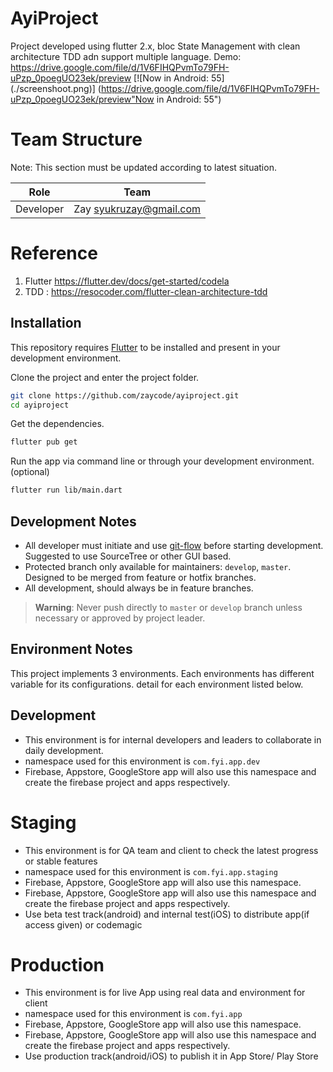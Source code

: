 



# AyiProject

Project developed using flutter 2.x, bloc State Management with clean architecture TDD adn support multiple language.
Demo: https://drive.google.com/file/d/1V6FIHQPvmTo79FH-uPzp_0poegUO23ek/preview
[![Now in Android: 55]       
(./screenshoot.png)]
(https://drive.google.com/file/d/1V6FIHQPvmTo79FH-uPzp_0poegUO23ek/preview"Now in Android: 55")
# Team Structure

Note: This section must be updated according to latest situation.

| Role           | Team                      | 
|----------------|---------------------------|
| Developer      | Zay <syukruzay@gmail.com> |

# Reference
1. Flutter https://flutter.dev/docs/get-started/codela
2. TDD : https://resocoder.com/flutter-clean-architecture-tdd

## Installation

This repository requires [Flutter](https://flutter.dev/docs/get-started/install) to be installed and
present in your development environment.

Clone the project and enter the project folder.

```sh
git clone https://github.com/zaycode/ayiproject.git
cd ayiproject
```


Get the dependencies.

```sh
flutter pub get
```

Run the app via command line or through your development environment. (optional)

```sh
flutter run lib/main.dart
```


## Development Notes

- All developer must initiate and use [git-flow](https://datasift.github.io/gitflow/IntroducingGitFlow.html) before starting development. Suggested to use SourceTree or other GUI based.
- Protected branch only available for maintainers: `develop`, `master`. Designed to be merged from feature or hotfix branches.
- All development, should always be in feature branches.

> **Warning**: Never push directly to `master` or `develop` branch unless necessary or approved by project leader.

## Environment Notes

This project implements 3 environments. Each environments has different variable for its configurations.
detail for each environment listed below.

## Development
- This environment is for  internal developers and leaders to collaborate in daily development.
- namespace used for this environment is  `com.fyi.app.dev`
- Firebase, Appstore, GoogleStore app will also use this namespace and create the firebase project and apps respectively.

# Staging
- This environment is for  QA team and client to check the latest progress or stable features
- namespace used for this environment is `com.fyi.app.staging`
- Firebase, Appstore, GoogleStore app will also use this namespace.
- Firebase, Appstore, GoogleStore app will also use this namespace and create the firebase project and apps respectively.
- Use beta test track(android) and internal test(iOS) to distribute app(if access given) or codemagic

# Production
- This environment is for live App using real data and environment for client
- namespace used for this environment is `com.fyi.app`
- Firebase, Appstore, GoogleStore app will also use this namespace.
- Firebase, Appstore, GoogleStore app will also use this namespace and create the firebase project and apps respectively.
- Use production track(android/iOS) to publish it in App Store/ Play Store
